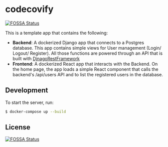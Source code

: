 # codecovify

[![FOSSA Status](https://app.fossa.com/api/projects/git%2Bgithub.com%2Fcodecov%2Fcodecov-interview.svg?type=shield)](https://app.fossa.com/projects/git%2Bgithub.com%2Fcodecov%2Fcodecov-interview?ref=badge_shield)

This is a template app that contains the following:

- **Backend**: A dockerized Django app that connects to a Postgres database. This app contains simple views for User management (Login/ Logout/ Register). All those functions are powered through an API that is built with [DjnagoRestFramework](https://www.django-rest-framework.org/#example)
- **Frontend**: A dockerized React app that interacts with the Backend. On the home page, the app loads a simple React component that calls the backend's /api/users API and to list the registered users in the database.



## Development

To start the server, run:

```sh
$ docker-compose up --build
```

## License
[![FOSSA Status](https://app.fossa.com/api/projects/git%2Bgithub.com%2Fcodecov%2Fcodecov-interview.svg?type=large)](https://app.fossa.com/projects/git%2Bgithub.com%2Fcodecov%2Fcodecov-interview?ref=badge_large)
